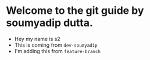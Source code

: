 # Welcome to the git guide by soumyadip dutta.


- Hey my name is s2
- This is coming from `dev-soumyadip`
- I'm adding this from `feature-branch`